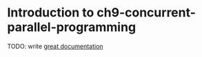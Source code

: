 # Introduction to ch9-concurrent-parallel-programming

TODO: write [great documentation](http://jacobian.org/writing/what-to-write/)
